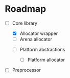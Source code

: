 # Roadmap

* [ ] Core library

  - [x] Allocator wrapper
  - [ ] Arena allocator
  
  + [ ] Platform abstractions
  
    - [ ] Platform allocator

* [ ] Preprocessor